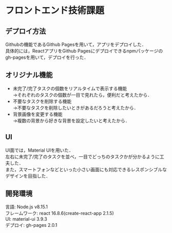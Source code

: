 # フロントエンド技術課題

## デプロイ方法
Githubの機能であるGithub Pagesを用いて，アプリをデプロイした．<br>
具体的には，ReactアプリをGithub Pagesにデプロイできるnpmパッケージのgh-pagesを用いて，デプロイを行った．

## オリジナル機能
* 未完了/完了タスクの個数をリアルタイムで表示する機能<br>
→それぞれのタスクの個数が一目で見れたら，便利だと考えたから．
* 不要なタスクを削除する機能<br>
→不要なタスクを削除したいときがあるだろうと考えたから．
* 背景画像を変更する機能<br>
→複数の背景から好きな背景を設定したいと考えたから．

## UI
UI面では，Material UIを用いた．<br>
左右に未完了/完了のタスクを並べ，一目でどっちのタスクかが分かるように工夫した．<br>
また，スマートフォンなどといった小さい画面にも対応できるレスポンシブルなデザインを目指した．

## 開発環境
言語: Node.js v8.15.1<br>
フレームワーク: react 16.8.6(create-react-app 2.1.5)<br>
UI: material-ui 3.9.3<br>
デプロイ: gh-pages 2.0.1
